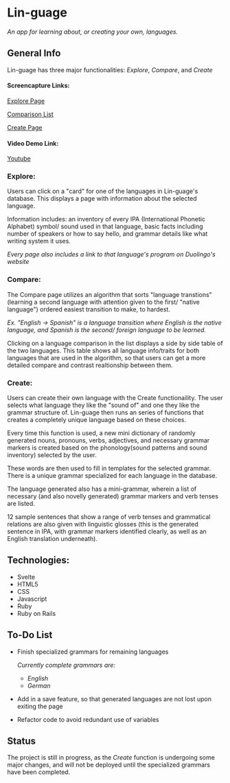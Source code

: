 # Lin-guage
*An app for learning about, or creating your own, languages.*

## General Info
Lin-guage has three major functionalities: *Explore*, *Compare*, and *Create*

#### Screencapture Links:

[Explore Page](https://drive.google.com/open?id=1UUtZdxB4z3mBVbZK3sNCTdT8WSEF2eKQ)

[Comparison List](https://drive.google.com/open?id=1ik98Vsg0wsdQ_87M_vg-HhaYR1vEGH_4)

[Create Page](https://drive.google.com/open?id=1-AE2pRxjTDyH-1gYUzI6-BMQ017FzBk_)

#### Video Demo Link:

[Youtube](https://youtu.be/ieza_VHx8rk)

### Explore:
  Users can click on a "card" for one of the languages in Lin-guage's database. This displays a page with information about     the selected language.  

  Information includes: an inventory of every IPA (International Phonetic Alphabet) symbol/ sound used in that language, basic   facts including number of speakers or how to say hello, and grammar details like what writing system it uses.

  *Every page also includes a link to that language's program on Duolingo's website*
  
### Compare:
  The Compare page utilizes an algorithm that sorts "language transtions" (learning a second language with attention given to   the first/ "native language") ordered easiest transition to make, to hardest. 
  
  *Ex. "English -> Spanish" is a language transition where English is the native language, and Spanish is the second/ foreign   language to be learned.*
  
  Clicking on a language comparison in the list displays a side by side table of the two languages. This table shows all
  language info/traits for both languages that are used in the algorithm, so that users can get a more detailed compare
  and contrast realtionship between them.
  
### Create:
  Users can create their own language with the Create functionaility. The user selects what language they like the "sound of"
  and one they like the grammar structure of. Lin-guage then runs an series of functions that creates a completely unique   language based on these choices.
  
  Every time this function is used, a new mini dictionary of randomly generated nouns, pronouns, verbs, adjectives, and 
  necessary grammar markers is created based on the phonology(sound patterns and sound inventory) selected by the user.
  
  These words are then used to fill in templates for the selected grammar. There is a unique grammar specialized for each 
  language in the database.
  
  The language generated also has a mini-grammar, wherein  a list of necessary (and also novelly generated) grammar markers
  and verb tenses are listed. 
  
  12 sample sentences that show a range of verb tenses and grammatical relations are also given
  with linguistic glosses (this is the generated sentence in IPA, with grammar markers identified clearly, as well as 
  an English translation underneath).
  
## Technologies:
- Svelte
- HTML5
- CSS
- Javascript
- Ruby
- Ruby on Rails

## To-Do List
- Finish specialized grammars for remaining languages

  _Currently complete grammars are:_
  
    - _English_
    - _German_
    
- Add in a save feature, so that generated languages are not lost upon exiting the page
- Refactor code to avoid redundant use of variables

## Status

The project is still in progress, as the *Create* function is undergoing some major changes, and will not be deployed until the specialized grammars have been completed.
  



